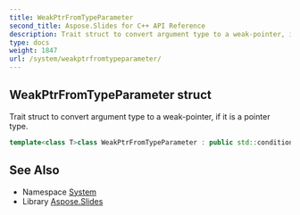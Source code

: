 ```yaml
---
title: WeakPtrFromTypeParameter
second_title: Aspose.Slides for C++ API Reference
description: Trait struct to convert argument type to a weak-pointer, if it is a pointer type.
type: docs
weight: 1847
url: /system/weakptrfromtypeparameter/
---
```

## WeakPtrFromTypeParameter struct


Trait struct to convert argument type to a weak-pointer, if it is a pointer type.

```cpp
template<class T>class WeakPtrFromTypeParameter : public std::conditional<IsSmartPtr<T>::value, WeakPtr<RemoveShared<T>::type>, T>
```

## See Also

* Namespace [System](../)
* Library [Aspose.Slides](../../)